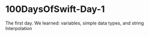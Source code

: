 # 100DaysOfSwift-Day-1
The first day. We learned: variables, simple data types, and string Interpolation
